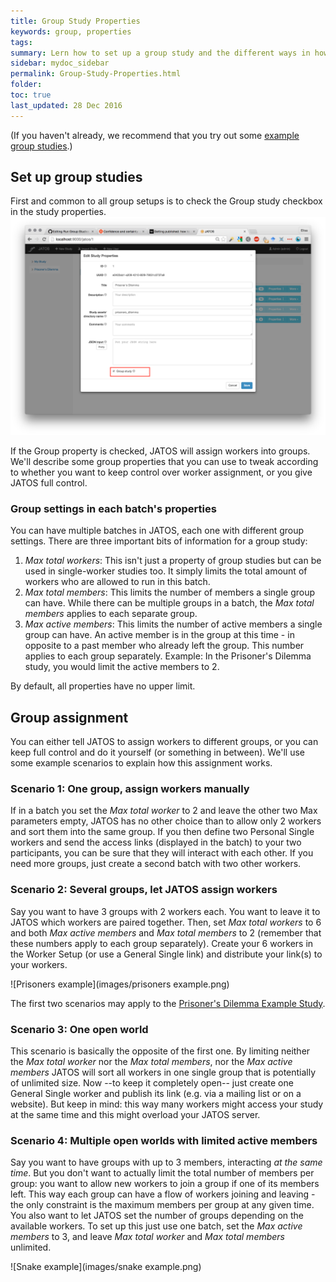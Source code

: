 ```yaml
---
title: Group Study Properties
keywords: group, properties
tags:
summary: Lern how to set up a group study and the different ways in how to assign workers to groups.
sidebar: mydoc_sidebar
permalink: Group-Study-Properties.html
folder:
toc: true
last_updated: 28 Dec 2016
---
```


(If you haven't already, we recommend that you try out some [example group studies](Example-Group-Studies.html).)

## Set up group studies

First and common to all group setups is to check the Group study checkbox in the study properties. 
![Groups property](images/Study_properties_group.png)


If the Group property is checked, JATOS will assign workers into groups. We'll describe some group properties that you can use to tweak according to whether you want to keep control over worker assignment, or you give JATOS full control.


### Group settings in each batch's properties

You can have multiple batches in JATOS, each one with different group settings. There are three important bits of information for a group study:

1. _Max total workers_: This isn't just a property of group studies but can be used in single-worker studies too. It simply limits the total amount of workers who are allowed to run in this batch.
1. _Max total members_:  This limits the number of members a single group can have. While there can be multiple groups in a batch, the _Max total members_ applies to each separate group. 
1. _Max active members_: This limits the number of active members a single group can have. An active member is in the group at this time - in opposite to a past member who already left the group. This number applies to each group separately. Example: In the Prisoner's Dilemma study, you would limit the active members to 2.

By default, all properties have no upper limit.

## Group assignment

You can either tell JATOS to assign workers to different groups, or you can keep full control and do it yourself (or something in between). We'll use some example scenarios to explain how this assignment works.

### Scenario 1: One group, assign workers manually

If in a batch you set the _Max total worker_ to 2 and leave the other two Max parameters empty, JATOS has no other choice than to allow only 2 workers and sort them into the same group. If you then define two Personal Single workers and send the access links (displayed in the batch) to your two participants, you can be sure that they will interact with each other. If you need more groups, just create a second batch with two other workers.

### Scenario 2: Several groups, let JATOS assign workers

Say you want to have 3 groups with 2 workers each. You want to leave it to JATOS which workers are paired together. Then, set _Max total workers_ to 6 and both _Max active members_ and _Max total members_ to 2 (remember that these numbers apply to each group separately). Create your 6 workers in the Worker Setup (or use a General Single link) and distribute your link(s) to your workers.

![Prisoners example](images/prisoners example.png)

The first two scenarios may apply to the [Prisoner's Dilemma Example Study](http://v3.jatos.org/Example-Studies.html#prisoners-dilemma).

### Scenario 3: One open world

This scenario is basically the opposite of the first one. By limiting neither the _Max total worker_ nor the _Max total members_, nor the _Max active members_ JATOS will sort all workers in one single group that is potentially of unlimited size. Now --to keep it completely open-- just create one General Single worker and publish its link (e.g. via a mailing list or on a website). But keep in mind: this way many workers might access your study at the same time and this might overload your JATOS server.

### Scenario 4: Multiple open worlds with limited active members

Say you want to have groups with up to 3 members, interacting _at the same time_. But you don't want to actually limit the total number of members per group: you want to allow new workers to join a group if one of its members left. This way each group can have a flow of workers joining and leaving - the only constraint is the maximum members per group at any given time. You also want to let JATOS set the number of groups depending on the available workers. To set up this just use one batch, set the _Max active members_ to 3, and leave _Max total worker_ and _Max total members_ unlimited.  

![Snake example](images/snake example.png)
